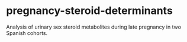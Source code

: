 # pregnancy-steroid-determinants
Analysis of urinary sex steroid metabolites during late pregnancy in two Spanish cohorts.
